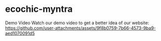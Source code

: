 # ecochic-myntra

Demo Video
Watch our demo video to get a better idea of our website:
https://github.com/user-attachments/assets/9f8b0759-7b66-4573-9ba9-aed1070091d5


